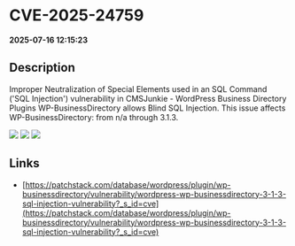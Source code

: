 # CVE-2025-24759

**2025-07-16 12:15:23**

## Description
Improper Neutralization of Special Elements used in an SQL Command ('SQL Injection') vulnerability in CMSJunkie - WordPress Business Directory Plugins WP-BusinessDirectory allows Blind SQL Injection. This issue affects WP-BusinessDirectory: from n/a through 3.1.3.

![](https://img.shields.io/static/v1?label=Score&message=9.3&color=red)
![](https://img.shields.io/static/v1?label=Severity&message=CRITICAL&color=red)
![](https://img.shields.io/static/v1?label=CWE&message=SQL&color=green)

## Links
- [https://patchstack.com/database/wordpress/plugin/wp-businessdirectory/vulnerability/wordpress-wp-businessdirectory-3-1-3-sql-injection-vulnerability?_s_id=cve](https://patchstack.com/database/wordpress/plugin/wp-businessdirectory/vulnerability/wordpress-wp-businessdirectory-3-1-3-sql-injection-vulnerability?_s_id=cve)
